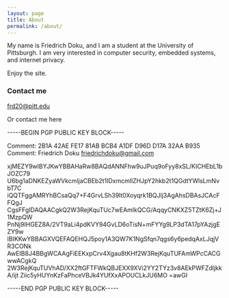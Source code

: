 ```yaml
---
layout: page
title: About
permalink: /about/
---
```

My name is Friedrich Doku, and I am a student at the University of Pittsburgh. I am very interested in computer security, embedded systems, and internet privacy. 

Enjoy the site.

### Contact me

[frd20@pitt.edu](mailto:frd20@pitt.edu)

Or contact me here 

-----BEGIN PGP PUBLIC KEY BLOCK-----

Comment: 2B1A 42AE FE17 81AB BCB4 A1DF D96D D17A 32AA B935
Comment: Friedrich Doku friedrichdoku@gmail.com

xjMEZY9wIBYJKwYBBAHaRw8BAQdANNFhw9uJPuq9oFyy8xSL/KICHEbL1bJOZC79
U6bg1aDNKEZyaWVkcmljaCBEb2t1IDxmcmllZHJpY2hkb2t1QGdtYWlsLmNvbT7C
iQQTFggAMRYhBCsaQq7+F4GrvLSh39lt0Xoyqrk1BQJlj3AgAhsDBAsJCAcFFQgJ
CgsFFgIDAQAACgkQ2W3RejKquTUc7wEAmlkQCG/AqqyCNKXZ5TZtK6Zj+J1MzpQW
PnNj9IHGEZ8A/2VT9aLi4pdKVY94GvLD6oTisN+mFYYg9LP3dTA17pYAzjgEZY9w
IBIKKwYBBAGXVQEFAQEHQJ5poy1A3QW7K1NgSfqn7qgs6y6pedqAxLJqjVR3CONk
AwEIB8J4BBgWCAAgFiEEKxpCrv4Xgau8tKHf2W3RejKquTUFAmWPcCACGwwACgkQ
2W3RejKquTUVhAD/XX2ftGFTFWkQBJEXX9XVi2YY2TYz3v8AEkPWFZdljkkA/ijt
Ziic5yHUYnKzFaPhceVBJk4YUfXxAPOUCLkJU6MO
=awGI

-----END PGP PUBLIC KEY BLOCK-----
